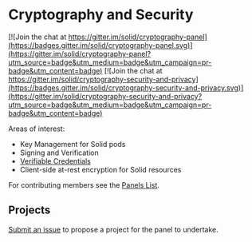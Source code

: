 # Cryptography and Security

[![Join the chat at https://gitter.im/solid/cryptography-panel](https://badges.gitter.im/solid/cryptography-panel.svg)](https://gitter.im/solid/cryptography-panel?utm_source=badge&utm_medium=badge&utm_campaign=pr-badge&utm_content=badge) [![Join the chat at https://gitter.im/solid/cryptography-security-and-privacy](https://badges.gitter.im/solid/cryptography-security-and-privacy.svg)](https://gitter.im/solid/cryptography-security-and-privacy?utm_source=badge&utm_medium=badge&utm_campaign=pr-badge&utm_content=badge)

Areas of interest:

* Key Management for Solid pods
* Signing and Verification
* [Verifiable Credentials](https://w3c.github.io/vc-data-model/)
* Client-side at-rest encryption for Solid resources

For contributing members see the
[Panels List](https://github.com/solid/process/blob/master/panels.md#cryptography-signing-and-encryption-panel).

## Projects

[Submit an issue](https://github.com/solid/cryptography-panel/issues/new)
to propose a project for the panel to undertake.
